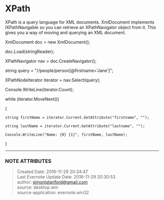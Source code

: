 # XPath

XPath is a query language for XML documents. XmlDocument implements
IXPathNavigable so you can retrieve an XPathNavigator object from it. This
gives you a way of moving and querying an XML document.

  

XmlDocument doc = new XmlDocument();

doc.Load(stringReader);

  

XPathNavigator nav = doc.CreateNavigator();

string query = "//people/person[@firstname='Jane']";

XPathNodeIterator iterator = nav.Select(query);

  

Console.WriteLine(iterator.Count);

  

while (iterator.MoveNext())

{

    string firstName = iterator.Current.GetAttribute("firstname", "");

    string lastName = iterator.Current.GetAttribute("lastname", "");

    Console.WriteLine("Name: {0} {1}", firstName, lastName);

}

  


---
### NOTE ATTRIBUTES
>Created Date: 2016-11-29 20:24:47  
>Last Evernote Update Date: 2016-11-29 20:30:53  
>author: simonjstanford@gmail.com  
>source: desktop.win  
>source-application: evernote.win32  
